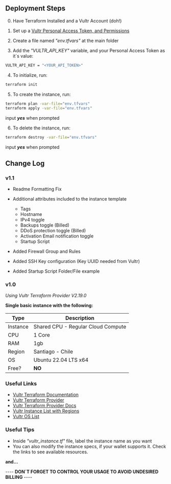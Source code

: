 <!---
Copyright (c) 2024 Nestor Fuenzalida
All rights reserved.

This source code is licensed under the MIT-style license found in the
LICENSE file in the root directory of this source tree.
-->

## Deployment Steps

0. Have Terraform Installed and a Vultr Account (doh!)

1. Set up a [Vultr Personal Access Token, and Permissions](https://my.vultr.com/settings/#settingsapi)

2. Create a file named *"env.tfvars"* at the main folder

3. Add the *"VULTR_API_KEY"* variable, and your Personal Access Token as it´s value:

```bash
VULTR_API_KEY = "<YOUR_API_TOKEN>"
```

4. To initialize, run:

```bash
terraform init
```

5. To create the instance, run:

```bash
terraform plan -var-file="env.tfvars"
terraform apply -var-file="env.tfvars"
```

input ***yes*** when prompted

6. To delete the instance, run:

```bash
terraform destroy -var-file="env.tfvars"
```

input ***yes*** when prompted

## Change Log

### v1.1

- Readme Formatting Fix
- Additional attributes included to the instance template
    - Tags
    - Hostname
    - IPv4 toggle
    - Backups toggle (Billed)
    - DDoS protection toggle (Billed)
    - Activation Email notification toggle
    - Startup Script
  
- Added Firewall Group and Rules
- Added SSH Key configuration (Key UUID needed from Vultr)
- Added Startup Script Folder/File example

### v1.0

*Using Vultr Terraform Provider V2.19.0*

**Single basic instance with the following:**

| Type | Description |
| ------------|---------------|
| Instance | Shared CPU - Regular Cloud Compute |
| CPU | 1 Core |
| RAM | 1gb |
| Region | Santiago - Chile |
| OS | Ubuntu 22.04 LTS x64 |
| Free? | **NO** |

### Useful Links
- [Vultr Terraform Documentation](https://docs.vultr.com/how-to-provision-cloud-infrastructure-on-vultr-using-terraform)
- [Vultr Terraform Provider](https://github.com/vultr/terraform-provider-vultr)
- [Vultr Terraform Provider Docs](https://registry.terraform.io/providers/vultr/vultr/latest/docs)
- [Vultr Instance List with Regions](https://www.vultr.com/api/#tag/plans/operation/list-plans)
- [Vultr OS List](https://www.vultr.com/api/#tag/os/operation/list-os)

### Useful Tips

- Inside *"vultr_instance.tf"* file, label the instance name as you want
- You can also modify the instance specs, if your wallet supports it. Check the links to see available resources.

**and...**


---- **DON´T FORGET TO CONTROL YOUR USAGE TO AVOID UNDESIRED BILLING** ----
